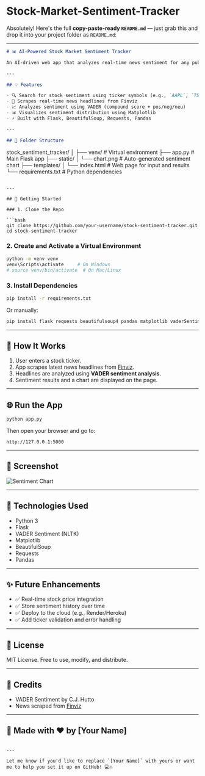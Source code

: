 # Stock-Market-Sentiment-Tracker
Absolutely! Here's the full **copy-paste-ready `README.md`** — just grab this and drop it into your project folder as `README.md`:

---

```markdown
# 📊 AI-Powered Stock Market Sentiment Tracker

An AI-driven web app that analyzes real-time news sentiment for any publicly traded stock using **VADER sentiment analysis** and displays insights via a simple Flask-based interface.

---

## 💡 Features

- 🔍 Search for stock sentiment using ticker symbols (e.g., `AAPL`, `TSLA`, `GOOGL`)
- 📰 Scrapes real-time news headlines from Finviz
- 📈 Analyzes sentiment using VADER (compound score + pos/neg/neu)
- 📊 Visualizes sentiment distribution using Matplotlib
- ⚡ Built with Flask, BeautifulSoup, Requests, Pandas

---

## 📁 Folder Structure

```
stock_sentiment_tracker/
│
├── venv/                      # Virtual environment
├── app.py                    # Main Flask app
├── static/
│   └── chart.png             # Auto-generated sentiment chart
├── templates/
│   └── index.html            # Web page for input and results
└── requirements.txt          # Python dependencies
```

---

## 🚀 Getting Started

### 1. Clone the Repo

```bash
git clone https://github.com/your-username/stock-sentiment-tracker.git
cd stock-sentiment-tracker
```

### 2. Create and Activate a Virtual Environment

```bash
python -m venv venv
venv\Scripts\activate     # On Windows
# source venv/bin/activate  # On Mac/Linux
```

### 3. Install Dependencies

```bash
pip install -r requirements.txt
```

Or manually:

```bash
pip install flask requests beautifulsoup4 pandas matplotlib vaderSentiment
```

---

## 🧠 How It Works

1. User enters a stock ticker.
2. App scrapes latest news headlines from [Finviz](https://finviz.com).
3. Headlines are analyzed using **VADER sentiment analysis**.
4. Sentiment results and a chart are displayed on the page.

---

## 🌐 Run the App

```bash
python app.py
```

Then open your browser and go to:
```
http://127.0.0.1:5000
```

---

## 📸 Screenshot

![Sentiment Chart](static/chart.png)

---

## 📌 Technologies Used

- Python 3
- Flask
- VADER Sentiment (NLTK)
- Matplotlib
- BeautifulSoup
- Requests
- Pandas

---

## ✨ Future Enhancements

- ✅ Real-time stock price integration
- ✅ Store sentiment history over time
- ✅ Deploy to the cloud (e.g., Render/Heroku)
- ✅ Add ticker validation and error handling

---

## 📄 License

MIT License. Free to use, modify, and distribute.

---

## 🙌 Credits

- VADER Sentiment by C.J. Hutto
- News scraped from [Finviz](https://finviz.com)

---

## 💼 Made with ❤️ by [Your Name]
```

---

Let me know if you'd like to replace `[Your Name]` with yours or want me to help you set it up on GitHub! 💻🔥
